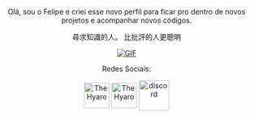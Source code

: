 
<p align="center"> Olá, sou o Felipe e criei esse novo perfil para ficar pro dentro de novos projetos e acompanhar novos códigos.



<p align="center"> 尋求知識的人。 比批評的人更聰明
<p align="center"> 
<a href="" target="blank"><img align="center" alt="GIF" src="https://cdn.discordapp.com/attachments/921402732840108033/937799371674759208/giphy_1.gif" /></a>


<p align="center"> Redes Sociais:
<p align="center">
<a href="https://twitter.com/aevspurk" target="blank"><img align="center" src="https://www.gifservice.fr/img/gif-vignette-small/08fbc16f6a87f07f35676122a339b6c0/51748-multi-media-computer-software-internet-twitter.gif" alt="TheHyaro" height="50" width="50" /></a>
<a href="https://instagram.com/felipedeep" target="blank"><img align="center" src="https://cdn.discordapp.com/attachments/750576652290883584/937789987318038568/a_insta.gif" alt="TheHyaro" height="50" width="50" /></a>  
<a href="https://discord.gg/HtVXP3fQ2z" target="blank"><img align="center" src="https://discordemoji.com/assets/emoji/3702_party_discord.gif" alt="discord" height="60" width="60"/></a>
</p>
